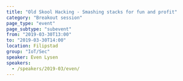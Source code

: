```yaml
---
title: "Old Skool Hacking - Smashing stacks for fun and profit"
category: "Breakout session"
page_type: "event"
page_subtype: "subevent"
from: "2019-03-30T13:00"
to: "2019-03-30T14:00"
location: Filipstad
group: "IoT/Sec"
speaker: Even Lysen
speakers: 
  - /speakers/2019-03/even/
---
```

